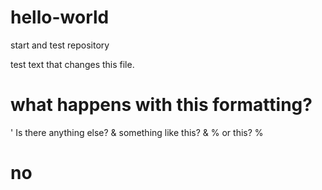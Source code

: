 # hello-world
start and test repository

test text that changes this file. 
# what happens with this formatting?
' Is there anything else?
& something like this? &
% or this? %
# no 

